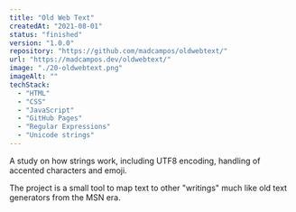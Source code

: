 ```yaml
---
title: "Old Web Text"
createdAt: "2021-08-01"
status: "finished"
version: "1.0.0"
repository: "https://github.com/madcampos/oldwebtext/"
url: "https://madcampos.dev/oldwebtext/"
image: "./20-oldwebtext.png"
imageAlt: ""
techStack:
  - "HTML"
  - "CSS"
  - "JavaScript"
  - "GitHub Pages"
  - "Regular Expressions"
  - "Unicode strings"
---
```

A study on how strings work, including UTF8 encoding, handling of accented characters and emoji.

The project is a small tool to map text to other "writings" much like old text generators from the MSN era.
